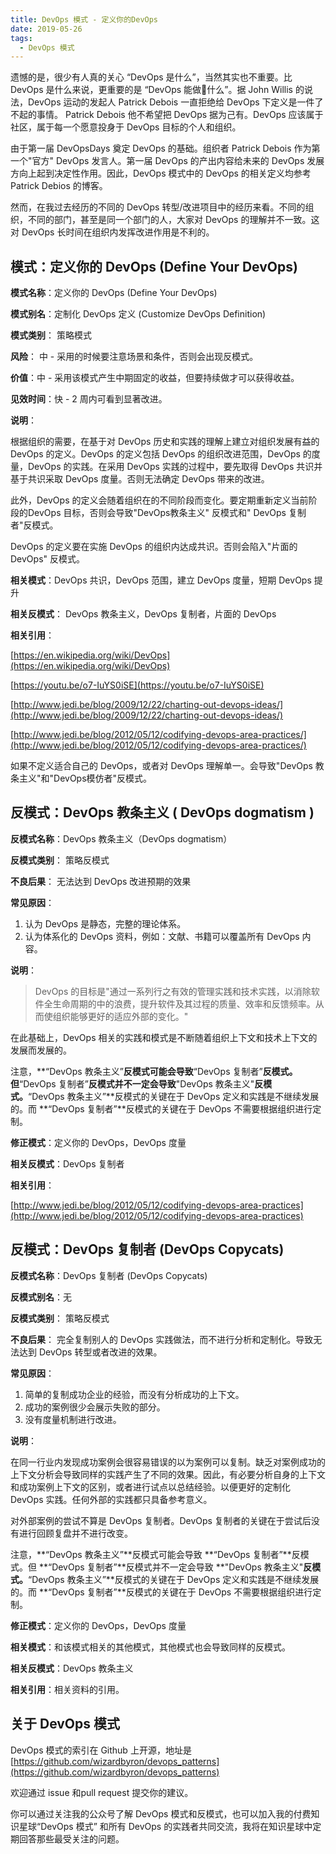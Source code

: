 ```yaml
---
title: DevOps 模式 - 定义你的DevOps
date: 2019-05-26
tags:
  - DevOps 模式
---
```


遗憾的是，很少有人真的关心 “DevOps 是什么”，当然其实也不重要。比 DevOps 是什么来说，更重要的是 “DevOps 能做什么”。据 John Willis 的说法，DevOps 运动的发起人 Patrick Debois 一直拒绝给 DevOps 下定义是一件了不起的事情。 Patrick Debois  他不希望把 DevOps 据为己有。DevOps 应该属于社区，属于每一个愿意投身于 DevOps 目标的个人和组织。

由于第一届 DevOpsDays 奠定 DevOps 的基础。组织者 Patrick Debois 作为第一个"官方" DevOps 发言人。第一届 DevOps 的产出内容给未来的 DevOps 发展方向上起到决定性作用。因此，DevOps 模式中的 DevOps 的相关定义均参考Patrick Debios 的博客。

然而，在我过去经历的不同的 DevOps 转型/改进项目中的经历来看。不同的组织，不同的部门，甚至是同一个部门的人，大家对 DevOps 的理解并不一致。这对 DevOps 长时间在组织内发挥改进作用是不利的。

## 模式：定义你的 DevOps (Define Your DevOps)

**模式名称**：定义你的 DevOps (Define Your DevOps)

**模式别名**：定制化 DevOps 定义 (Customize DevOps Definition)

**模式类别**： 策略模式

**风险**： 中 - 采用的时候要注意场景和条件，否则会出现反模式。

**价值**：中 - 采用该模式产生中期固定的收益，但要持续做才可以获得收益。

**见效时间**：快 - 2 周内可看到显著改进。

**说明**：

根据组织的需要，在基于对 DevOps 历史和实践的理解上建立对组织发展有益的 DevOps 的定义。DevOps 的定义包括 DevOps 的组织改进范围，DevOps 的度量，DevOps 的实践。在采用 DevOps 实践的过程中，要先取得 DevOps 共识并基于共识采取 DevOps 度量。否则无法确定 DevOps 带来的改进。

此外，DevOps 的定义会随着组织在的不同阶段而变化。要定期重新定义当前阶段的DevOps 目标，否则会导致"DevOps教条主义" 反模式和" DevOps 复制者"反模式。

DevOps 的定义要在实施 DevOps 的组织内达成共识。否则会陷入"片面的 DevOps" 反模式。

**相关模式**：DevOps 共识，DevOps 范围，建立 DevOps 度量，短期 DevOps 提升

**相关反模式**： DevOps 教条主义，DevOps 复制者，片面的 DevOps

**相关引用**：

[https://en.wikipedia.org/wiki/DevOps](https://en.wikipedia.org/wiki/DevOps)

[https://youtu.be/o7-IuYS0iSE](https://youtu.be/o7-IuYS0iSE)

[http://www.jedi.be/blog/2009/12/22/charting-out-devops-ideas/](http://www.jedi.be/blog/2009/12/22/charting-out-devops-ideas/)

[http://www.jedi.be/blog/2012/05/12/codifying-devops-area-practices/](http://www.jedi.be/blog/2012/05/12/codifying-devops-area-practices/)

如果不定义适合自己的 DevOps，或者对 DevOps 理解单一。会导致"DevOps 教条主义"和"DevOps模仿者"反模式。

## 反模式：DevOps 教条主义 ( DevOps dogmatism )

**反模式名称**：DevOps 教条主义（DevOps dogmatism）

**反模式类别**： 策略反模式

**不良后果**： 无法达到 DevOps 改进预期的效果

**常见原因**：

1. 认为 DevOps 是静态，完整的理论体系。
2. 认为体系化的 DevOps 资料，例如：文献、书籍可以覆盖所有 DevOps 内容。

**说明**：

> DevOps 的目标是"通过一系列行之有效的管理实践和技术实践，以消除软件全生命周期的中的浪费，提升软件及其过程的质量、效率和反馈频率。从而使组织能够更好的适应外部的变化。"

在此基础上，DevOps 相关的实践和模式是不断随着组织上下文和技术上下文的发展而发展的。

注意，**“DevOps 教条主义”**反模式可能会导致**“DevOps 复制者”**反模式。但**“DevOps 复制者”**反模式并不一定会导致**"DevOps 教条主义"**反模式。**“DevOps 教条主义”**反模式的关键在于 DevOps 定义和实践是不继续发展的。而 **“DevOps 复制者”**反模式的关键在于 DevOps 不需要根据组织进行定制。

**修正模式**：定义你的 DevOps，DevOps 度量

**相关反模式**：DevOps 复制者

**相关引用**：

[http://www.jedi.be/blog/2012/05/12/codifying-devops-area-practices](http://www.jedi.be/blog/2012/05/12/codifying-devops-area-practices)

## 反模式：DevOps 复制者 (DevOps Copycats)

**反模式名称**：DevOps 复制者 (DevOps Copycats)

**反模式别名**：无

**反模式类别**： 策略反模式

**不良后果**： 完全复制别人的 DevOps 实践做法，而不进行分析和定制化。导致无法达到 DevOps 转型或者改进的效果。

**常见原因**：

1. 简单的复制成功企业的经验，而没有分析成功的上下文。
2. 成功的案例很少会展示失败的部分。
3. 没有度量机制进行改进。

**说明**：

在同一行业内发现成功案例会很容易错误的以为案例可以复制。缺乏对案例成功的上下文分析会导致同样的实践产生了不同的效果。因此，有必要分析自身的上下文和成功案例上下文的区别，或者进行试点以总结经验。以便更好的定制化 DevOps 实践。任何外部的实践都只具备参考意义。

对外部案例的尝试不算是 DevOps 复制者。DevOps 复制者的关键在于尝试后没有进行回顾复盘并不进行改变。

注意，**“DevOps 教条主义”**反模式可能会导致 **“DevOps 复制者”**反模式。但 **“DevOps 复制者”**反模式并不一定会导致 **"DevOps 教条主义"**反模式。**“DevOps 教条主义”**反模式的关键在于 DevOps 定义和实践是不继续发展的。而 **“DevOps 复制者”**反模式的关键在于 DevOps 不需要根据组织进行定制。

**修正模式**：定义你的 DevOps，DevOps 度量

**相关模式**：和该模式相关的其他模式，其他模式也会导致同样的反模式。

**相关反模式**：DevOps 教条主义

**相关引用**：相关资料的引用。

## 关于 DevOps 模式

DevOps 模式的索引在 Github 上开源，地址是 [https://github.com/wizardbyron/devops_patterns](https://github.com/wizardbyron/devops_patterns)

欢迎通过 issue 和pull request 提交你的建议。

你可以通过关注我的公众号了解 DevOps 模式和反模式，也可以加入我的付费知识星球“DevOps 模式” 和所有 DevOps 的实践者共同交流，我将在知识星球中定期回答那些最受关注的问题。
